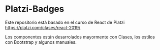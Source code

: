 # Platzi-Badges
Este repositorio está basado en el curso de React de Platzi https://platzi.com/clases/react-2019/

Los componentes están desarrolados mayormente con Clases, los estilos con Bootstrap y algunos manuales.
